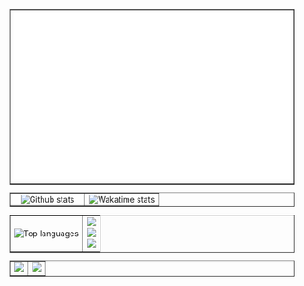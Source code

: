 
<table border="1px" align="center">
    <tr>
        <td colspan="5">
            <img width="100%" alt="Stats & Metrics" src="./metrics.svg">
        </td>
    </tr>
</table>

<table border="1px" align="center">
    <tr>
        <td width="50%" align="center">  
            <img alt="Github stats" src="https://github-readme-stats-1s7z-2q74earrn-elendil7s-projects.vercel.app/api?username=elendil7&amp;theme=tokyonight&amp;count_private=true,prs&amp;show_icons=true&amp;hide_border=true">
        </td>
        <td width="50%" align="center">
            <img alt="Wakatime stats" src="https://github-readme-stats-1s7z-2q74earrn-elendil7s-projects.vercel.app/api/wakatime?username=aragorn&amp;theme=tokyonight&amp;hide_border=true">
        </td>
    </tr>
</table>

<table border="1px" align="center">
    <tr>
        <td align="center">
            <img alt="Top languages" src="https://github-readme-stats-1s7z-2q74earrn-elendil7s-projects.vercel.app/api/top-langs/?username=elendil7&amp;theme=tokyonight&amp;layout=compact&amp;count_private=true&amp;hide_border=true">
        </td>
        <td align="center">
            <img src="https://www.codewars.com/users/elendil7/badges/large">
            <br>
            <img src="https://www.codewars.com/users/elendil7/badges/small">
            <br>
            <img src="https://www.codewars.com/users/elendil7/badges/micro">
        </td>
    </tr>
</table>

<table border="1px" align="center">
    <tr>
        <td align="center" colspan="1">
            <img src="http://img.10fastfingers.com/badge/typing-test_1_DN.png">
        </td>
        <td align="center">
            <img src="https://data.typeracer.com/misc/badge?user=elendil7">
        </td>
    </tr>
</table>
